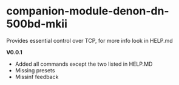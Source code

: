 # companion-module-denon-dn-500bd-mkii

Provides essential control over TCP, for more info look in HELP.md

**V0.0.1** 
* Added all commands except the two listed in HELP.MD
* Missing presets
* Missinf feedback
